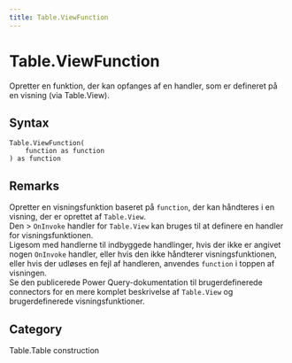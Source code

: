 ```yaml
---
title: Table.ViewFunction
---
```


# Table.ViewFunction


Opretter en funktion, der kan opfanges af en handler, som er defineret på en visning (via Table.View).


## Syntax

```powerquery
Table.ViewFunction(
    function as function
) as function
```


## Remarks

Opretter en visningsfunktion baseret på <code>function</code>, der kan håndteres i en visning, der er oprettet af <code>Table.View</code>.<br />Den > <code>OnInvoke</code> handler for <code>Table.View</code> kan bruges til at definere en handler for visningsfunktionen.<br />Ligesom med handlerne til indbyggede handlinger, hvis der ikke er angivet nogen <code>OnInvoke</code> handler, eller hvis den ikke håndterer visningsfunktionen, eller hvis der udløses en fejl af handleren, anvendes <code>function</code> i toppen af visningen.<br />Se den publicerede Power Query-dokumentation til brugerdefinerede connectors for en mere komplet beskrivelse af <code>Table.View</code> og brugerdefinerede visningsfunktioner.<br />



## Category
Table.Table construction
